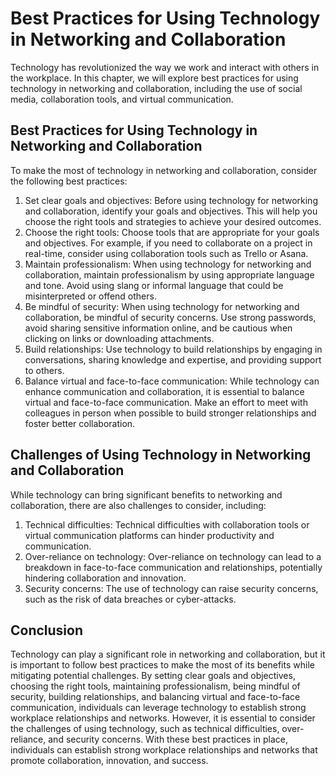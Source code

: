 Best Practices for Using Technology in Networking and Collaboration
======================================================================================================================================

Technology has revolutionized the way we work and interact with others in the workplace. In this chapter, we will explore best practices for using technology in networking and collaboration, including the use of social media, collaboration tools, and virtual communication.

Best Practices for Using Technology in Networking and Collaboration
-------------------------------------------------------------------

To make the most of technology in networking and collaboration, consider the following best practices:

1. Set clear goals and objectives: Before using technology for networking and collaboration, identify your goals and objectives. This will help you choose the right tools and strategies to achieve your desired outcomes.
2. Choose the right tools: Choose tools that are appropriate for your goals and objectives. For example, if you need to collaborate on a project in real-time, consider using collaboration tools such as Trello or Asana.
3. Maintain professionalism: When using technology for networking and collaboration, maintain professionalism by using appropriate language and tone. Avoid using slang or informal language that could be misinterpreted or offend others.
4. Be mindful of security: When using technology for networking and collaboration, be mindful of security concerns. Use strong passwords, avoid sharing sensitive information online, and be cautious when clicking on links or downloading attachments.
5. Build relationships: Use technology to build relationships by engaging in conversations, sharing knowledge and expertise, and providing support to others.
6. Balance virtual and face-to-face communication: While technology can enhance communication and collaboration, it is essential to balance virtual and face-to-face communication. Make an effort to meet with colleagues in person when possible to build stronger relationships and foster better collaboration.

Challenges of Using Technology in Networking and Collaboration
--------------------------------------------------------------

While technology can bring significant benefits to networking and collaboration, there are also challenges to consider, including:

1. Technical difficulties: Technical difficulties with collaboration tools or virtual communication platforms can hinder productivity and communication.
2. Over-reliance on technology: Over-reliance on technology can lead to a breakdown in face-to-face communication and relationships, potentially hindering collaboration and innovation.
3. Security concerns: The use of technology can raise security concerns, such as the risk of data breaches or cyber-attacks.

Conclusion
----------

Technology can play a significant role in networking and collaboration, but it is important to follow best practices to make the most of its benefits while mitigating potential challenges. By setting clear goals and objectives, choosing the right tools, maintaining professionalism, being mindful of security, building relationships, and balancing virtual and face-to-face communication, individuals can leverage technology to establish strong workplace relationships and networks. However, it is essential to consider the challenges of using technology, such as technical difficulties, over-reliance, and security concerns. With these best practices in place, individuals can establish strong workplace relationships and networks that promote collaboration, innovation, and success.
